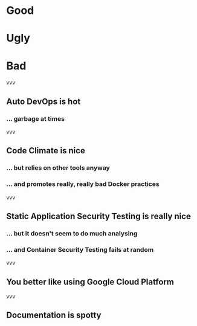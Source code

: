 #   Good<!-- .element: class="fragment" data-fragment-index="1" -->

#   Ugly<!-- .element: class="fragment" data-fragment-index="3" -->

#   Bad<!-- .element: class="fragment" data-fragment-index="2" -->

vvv

##  Auto DevOps is hot
### ... garbage at times<!-- .element: class="fragment" -->

vvv

##  Code Climate is nice
### ... but relies on other tools anyway<!-- .element: class="fragment" -->
### ... and promotes really, really bad Docker practices<!-- .element: class="fragment" -->

vvv

##  Static Application Security Testing is really nice
### ... but it doesn't seem to do much analysing<!-- .element: class="fragment" -->
### ... and Container Security Testing fails at random<!-- .element: class="fragment" -->

vvv

##  You better like using Google Cloud Platform

vvv

##  Documentation is spotty

